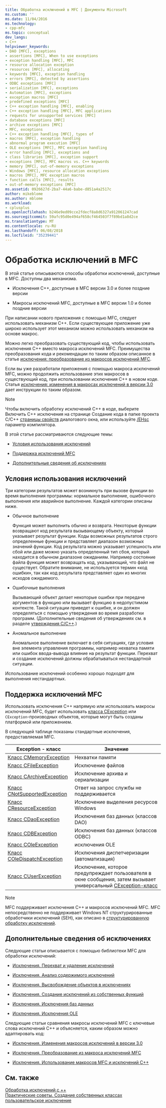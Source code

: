 ```yaml
---
title: Обработка исключений в MFC | Документы Microsoft
ms.custom: ''
ms.date: 11/04/2016
ms.technology:
- cpp-mfc
ms.topic: conceptual
dev_langs:
- C++
helpviewer_keywords:
- DAO [MFC], exceptions
- assertions [MFC], When to use exceptions
- exception handling [MFC], MFC
- resource allocation exception
- resources [MFC], allocating
- keywords [MFC], exception handling
- errors [MFC], detected by assertions
- ODBC exceptions [MFC]
- serialization [MFC], exceptions
- Automation [MFC], exceptions
- exception macros [MFC]
- predefined exceptions [MFC]
- C++ exception handling [MFC], enabling
- C++ exception handling [MFC], MFC applications
- requests for unsupported services [MFC]
- database exceptions [MFC]
- archive exceptions [MFC]
- MFC, exceptions
- C++ exception handling [MFC], types of
- macros [MFC], exception handling
- abnormal program execution [MFC]
- OLE exceptions [MFC], MFC exception handling
- error handling [MFC], exceptions and
- class libraries [MFC], exception support
- exceptions [MFC], MFC macros vs. C++ keywords
- memory [MFC], out-of-memory exceptions
- Windows [MFC], resource allocation exceptions
- macros [MFC], MFC exception macros
- function calls [MFC], results
- out-of-memory exceptions [MFC]
ms.assetid: 0926627d-2ba7-44a6-babe-d851a4a2517c
author: mikeblome
ms.author: mblome
ms.workload:
- cplusplus
ms.openlocfilehash: b246e9ed09cce2fdecf8a8d6327a912061247cad
ms.sourcegitcommit: 59afc95d0e494af658cf464503f7f89bd1a8d2ce
ms.translationtype: MT
ms.contentlocale: ru-RU
ms.lasthandoff: 06/08/2018
ms.locfileid: "35239441"
---
```

# <a name="exception-handling-in-mfc"></a>Обработка исключений в MFC
В этой статье описываются способы обработки исключений, доступные в MFC. Доступны два механизма.  
  
-   Исключения C++, доступные в MFC версии 3.0 и более поздние версии  
  
-   Макросы исключений MFC, доступные в MFC версии 1.0 и более поздние версии  
  
 При написании нового приложения с помощью MFC, следует использовать механизм C++. Если существующее приложение уже широко использует этот механизм можно использовать механизм на основе макрос.  
  
 Можно легко преобразовать существующий код, чтобы использовать исключения C++ вместо макроса исключений MFC. Преимущества преобразования кода и рекомендации по таким образом описанное в статье [исключения: преобразование из макросов исключений MFC](../mfc/exceptions-converting-from-mfc-exception-macros.md).  
  
 Если вы уже разработали приложения с помощью макроса исключений MFC, можно продолжить использование этих макросов в существующий код, при использовании исключения C++ в новом коде. Статья [исключения: изменения в макросах исключений в версии 3.0](../mfc/exceptions-changes-to-exception-macros-in-version-3-0.md) дает инструкции по таким образом.  
  
> [!NOTE]
>  Чтобы включить обработку исключений C++ в коде, выберите Включить C++ исключения на странице Создание кода в папке проекта C/C++ [страницы свойств](../ide/property-pages-visual-cpp.md) диалогового окна, или используйте [/EHsc](../build/reference/eh-exception-handling-model.md) параметр компилятора.  
  
 В этой статье рассматриваются следующие темы:  
  
-   [Условия использования исключений](#_core_when_to_use_exceptions)  
  
-   [Поддержка исключений MFC](#_core_mfc_exception_support)  
  
-   [Дополнительные сведения об исключениях](#_core_further_reading_about_exceptions)  
  
##  <a name="_core_when_to_use_exceptions"></a> Условия использования исключений  
 Три категории результатов может возникнуть при вызове функции во время выполнения программы: нормальное выполнение, ошибочного выполнения или аварийное выполнение. Каждой категории описаны ниже.  
  
-   Обычное выполнение  
  
     Функция может выполнить обычно и возврата. Некоторые функции возвращают код результата вызывающему объекту, который указывает результат функции. Коды возможных результатов строго определенные функции и представляет диапазон возможных значений функции. Код результата можно указывает успешность или сбой или даже можно указать определенный тип сбоя, который находится в обычном диапазоне ожиданиям. Например состояние файла функция может возвращать код, указывающий, что файл не существует. Обратите внимание, не используется термин «код ошибки», так как код результата представляет один из многих исходов ожидаемого.  
  
-   Ошибочные выполнения  
  
     Вызывающий объект делает некоторые ошибки при передаче аргументов в функцию или вызывает функцию в недопустимом контексте. Такой ситуации приведет к ошибке, и он должен определяться с помощью утверждения во время разработки программ. (Дополнительные сведения об утверждениях см. в разделе [утверждения C/C++](/visualstudio/debugger/c-cpp-assertions).)  
  
-   Аномальное выполнение  
  
     Аномальное выполнение включает в себя ситуациях, где условия вне элемента управления программы, например нехватка памяти или ошибок ввода-вывода влияние на результат функции. Перехват и создание исключений должны обрабатываться нестандартной ситуации.  
  
 Использование исключений особенно хорошо подходят для выполнения нестандартных.  
  
##  <a name="_core_mfc_exception_support"></a> Поддержка исключений MFC  
 Использовать исключения C++ напрямую или использовать макросы исключений MFC, будет использовать [класса CException](../mfc/reference/cexception-class.md) или `CException`-производных объектов, которые могут быть созданы платформой или приложением.  
  
 В следующей таблице показаны стандартные исключения, предоставляемая MFC.  
  
|Exception - класс|Значение|  
|---------------------|-------------|  
|[Класс CMemoryException](../mfc/reference/cmemoryexception-class.md)|Нехватки памяти|  
|[Класс CFileException](../mfc/reference/cfileexception-class.md)|Исключение файлов|  
|[Класс CArchiveException](../mfc/reference/carchiveexception-class.md)|Исключение архива и сериализации|  
|[Класс CNotSupportedException](../mfc/reference/cnotsupportedexception-class.md)|Ответ на запрос службы не поддерживается|  
|[Класс CResourceException](../mfc/reference/cresourceexception-class.md)|Исключение выделения ресурсов Windows|  
|[Класс CDaoException](../mfc/reference/cdaoexception-class.md)|Исключения баз данных (классов DAO)|  
|[Класс CDBException](../mfc/reference/cdbexception-class.md)|Исключения баз данных (классов ODBC)|  
|[Класс COleException](../mfc/reference/coleexception-class.md)|исключения OLE|  
|[Класс COleDispatchException](../mfc/reference/coledispatchexception-class.md)|Исключения диспетчеризации (автоматизация)|  
|[Класс CUserException](../mfc/reference/cuserexception-class.md)|Исключение, которое предупреждает пользователя в окне сообщения, затем вызывает универсальный [CException-класс](../mfc/reference/cexception-class.md)|  
  
> [!NOTE]
>  MFC поддерживает исключения C++ и макросов исключений MFC. MFC непосредственно не поддерживает Windows NT структурированные обработчики исключений (SEH), как описано в [структурированную обработку исключений](http://msdn.microsoft.com/library/windows/desktop/ms680657).  
  
##  <a name="_core_further_reading_about_exceptions"></a> Дополнительные сведения об исключениях  
 Следующие статьи описывается с помощью библиотеки MFC для обработки исключений:  
  
-   [Исключения. Перехват и удаление исключений](../mfc/exceptions-catching-and-deleting-exceptions.md)  
  
-   [Исключения. Анализ содержимого исключений](../mfc/exceptions-examining-exception-contents.md)  
  
-   [Исключения. Высвобождение объектов в исключениях](../mfc/exceptions-freeing-objects-in-exceptions.md)  
  
-   [Исключения. Создание исключений из собственных функций](../mfc/exceptions-throwing-exceptions-from-your-own-functions.md)  
  
-   [Исключения. Исключения баз данных](../mfc/exceptions-database-exceptions.md)  
  
-   [Исключения. Исключения OLE](../mfc/exceptions-ole-exceptions.md)  
  
 Следующие статьи сравнения макросы исключений MFC с ключевые слова исключений C++ и объясняется, каким образом можно адаптировать код:  
  
-   [Исключения. Изменения макросов исключений в версии 3.0](../mfc/exceptions-changes-to-exception-macros-in-version-3-0.md)  
  
-   [Исключения. Преобразование из макроса исключений MFC](../mfc/exceptions-converting-from-mfc-exception-macros.md)  
  
-   [Исключения. Использование макросов MFC и исключений C++](../mfc/exceptions-using-mfc-macros-and-cpp-exceptions.md)  
  
## <a name="see-also"></a>См. также  
 [Обработка исключений с ++](../cpp/cpp-exception-handling.md)   
 [Практические советы. Создание собственных классах пользовательское исключение](http://go.microsoft.com/fwlink/p/?linkid=128045)

